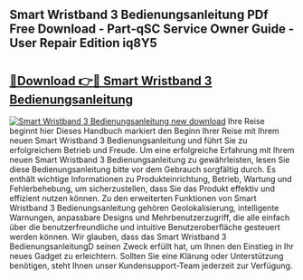 ## Smart Wristband 3 Bedienungsanleitung PDf Free Download - Part-qSC Service Owner Guide - User Repair Edition iq8Y5

# <h2><a href="http://df4qte9.blite.top/?on=Smart+Wristband+3+Bedienungsanleitung">🔗Download 👉🔴 Smart Wristband 3 Bedienungsanleitung</a></h2>

[![Smart Wristband 3 Bedienungsanleitung new download](https://i.imgur.com/lujVjoI.png)](http://df4qte9.blite.top/?on=Smart+Wristband+3+Bedienungsanleitung)
Ihre Reise beginnt hier Dieses Handbuch markiert den Beginn Ihrer Reise mit Ihrem neuen Smart Wristband 3 Bedienungsanleitung und führt Sie zu erfolgreichem Betrieb und Freude. Um eine erfolgreiche Erfahrung mit Ihrem neuen Smart Wristband 3 Bedienungsanleitung zu gewährleisten, lesen Sie diese Bedienungsanleitung bitte vor dem Gebrauch sorgfältig durch. Es enthält wichtige Informationen zu Produkteinrichtung, Betrieb, Wartung und Fehlerbehebung, um sicherzustellen, dass Sie das Produkt effektiv und effizient nutzen können. Zu den erweiterten Funktionen von Smart Wristband 3 Bedienungsanleitung gehören Geolokalisierung, intelligente Warnungen, anpassbare Designs und Mehrbenutzerzugriff, die alle einfach über die benutzerfreundliche und intuitive Benutzeroberfläche gesteuert werden können. Wir glauben, dass das Smart Wristband 3 BedienungsanleitungD seinen Zweck erfüllt hat, um Ihnen den Einstieg in Ihr neues Gadget zu erleichtern. Sollten Sie eine Klärung oder Unterstützung benötigen, steht Ihnen unser Kundensupport-Team jederzeit zur Verfügung.
